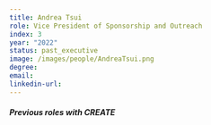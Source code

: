```yaml
---
title: Andrea Tsui
role: Vice President of Sponsorship and Outreach
index: 3
year: "2022"
status: past_executive
image: /images/people/AndreaTsui.png
degree:
email:
linkedin-url:
---
```

##### Previous roles with CREATE
